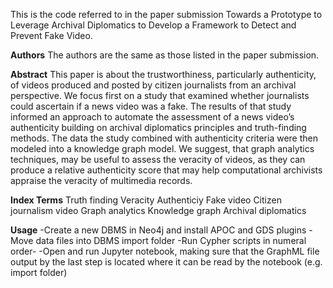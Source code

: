 This is the code referred to in the paper submission Towards a Prototype to Leverage Archival Diplomatics to Develop a Framework to Detect and Prevent Fake Video.

**Authors**
The authors are the same as those listed in the paper submission.

**Abstract**
This paper is about the trustworthiness, particularly authenticity, of videos produced and posted by citizen journalists from an archival perspective. We focus first on a study that examined whether journalists could ascertain if a news video was a fake. The results of that study informed an approach to automate the assessment of a news video’s authenticity building on archival diplomatics principles and truth-finding methods. The data the study combined with authenticity criteria were then modeled into a knowledge graph model. We suggest, that graph analytics techniques, may be useful to assess the veracity of videos, as they can produce a relative authenticity score that may help computational archivists appraise the veracity of multimedia records.

**Index Terms**
Truth finding Veracity Authenticiy Fake video Citizen journalism video Graph analytics Knowledge graph Archival diplomatics

**Usage**
-Create a new DBMS in Neo4j and install APOC and GDS plugins
-Move data files into DBMS import folder
-Run Cypher scripts in numeral order-
-Open and run Jupyter notebook, making sure that the GraphML file output by the last step is located where it can be read by the notebook (e.g. import folder)

